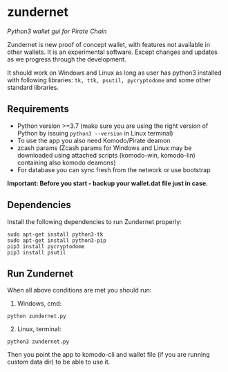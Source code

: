 # zundernet
_Python3 wallet gui for Pirate Chain_

Zundernet is new proof of concept wallet, with features not available in other wallets.
It is an experimental software. Except changes and updates as we progress through the development.

It should work on Windows and Linux as long as user has python3 installed with following libraries: `tk, ttk, psutil, pycryptodome` and some other standard libraries.

## Requirements

- Python version >=3.7 (make sure you are using the right version of Python by issuing `python3 --version` in Linux terminal)
- To use the app you also need Komodo/Pirate deamon
- zcash params (Zcash params for Windows and Linux may be downloaded using attached scripts (komodo-win, komodo-lin) containing also komodo deamons)
- For database you can sync fresh from the network or use bootstrap

**Important: Before you start - backup your wallet.dat file just in case.**

## Dependencies
Install the following dependencies to run Zundernet properly:
```shell
sudo apt-get install python3-tk 
sudo apt-get install python3-pip
pip3 install pycryptodome
pip3 install psutil
```
## Run Zundernet
When all above conditions are met you should run:

1. Windows, cmd:
```shell
python zundernet.py
```
2. Linux, terminal:
```shell
python3 zundernet.py
```
Then you point the app to komodo-cli and wallet file (if you are running custom data dir) to be able to use it.
